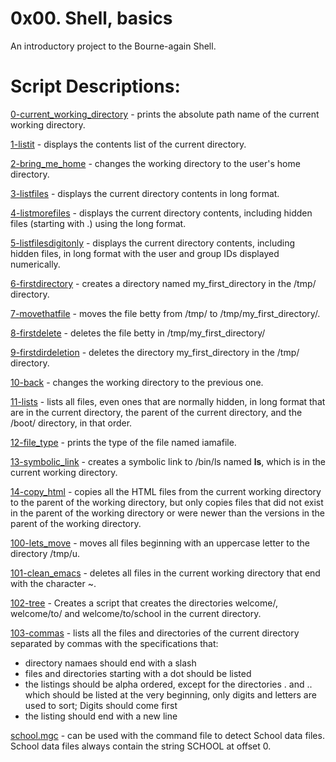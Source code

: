 # 0x00. Shell, basics
An introductory project to the Bourne-again Shell.

# Script Descriptions:
[0-current_working_directory](https://github.com/Gbeminiyi2022/alx-system_engineering-devops/blob/master/0x00-shell_basics/0-current_working_directory) - prints the absolute path name of the current working directory.

[1-listit](https://github.com/Gbeminiyi2022/alx-system_engineering-devops/blob/master/0x00-shell_basics/1-listit) - displays the contents list of the current directory.

[2-bring_me_home](https://github.com/Gbeminiyi2022/alx-system_engineering-devops/blob/master/0x00-shell_basics/2-bring_me_home) - changes the working directory to the user's home directory.

[3-listfiles](https://github.com/Gbeminiyi2022/alx-system_engineering-devops/blob/master/0x00-shell_basics/3-listfiles) - displays the current directory contents in long format.

[4-listmorefiles](https://github.com/Gbeminiyi2022/alx-system_engineering-devops/blob/master/0x00-shell_basics/4-listmorefiles) - displays the current directory contents, including hidden files (starting with .) using the long format.

[5-listfilesdigitonly](https://github.com/Gbeminiyi2022/alx-system_engineering-devops/blob/master/0x00-shell_basics/5-listfilesdigitonly) - displays the current directory contents, including hidden files, in long format with the user and group IDs displayed numerically.

[6-firstdirectory](https://github.com/Gbeminiyi2022/alx-system_engineering-devops/blob/master/0x00-shell_basics/6-firstdirectory) - creates a directory named my_first_directory in the /tmp/ directory.

[7-movethatfile](https://github.com/Gbeminiyi2022/alx-system_engineering-devops/blob/master/0x00-shell_basics/7-movethatfile) - moves the file betty from /tmp/ to /tmp/my_first_directory/.

[8-firstdelete](https://github.com/Gbeminiyi2022/alx-system_engineering-devops/blob/master/0x00-shell_basics/8-firstdelete) - deletes the file betty in /tmp/my_first_directory/

[9-firstdirdeletion](https://github.com/Gbeminiyi2022/alx-system_engineering-devops/blob/master/0x00-shell_basics/9-firstdirdeletion) - deletes the directory my_first_directory in the /tmp/ directory.

[10-back](https://github.com/Gbeminiyi2022/alx-system_engineering-devops/blob/master/0x00-shell_basics/10-back) - changes the working directory to the previous one.

[11-lists](https://github.com/Gbeminiyi2022/alx-system_engineering-devops/blob/master/0x00-shell_basics/11-lists) - lists all files, even ones that are normally hidden, in long format that are in the current directory, the parent of the current directory, and the /boot/ directory, in that order.

[12-file_type](https://github.com/Gbeminiyi2022/alx-system_engineering-devops/blob/master/0x00-shell_basics/12-file_type) - prints the type of the file named iamafile.

[13-symbolic_link](https://github.com/Gbeminiyi2022/alx-system_engineering-devops/blob/master/0x00-shell_basics/13-symbolic_link) - creates a symbolic link to /bin/ls named __ls__, which is in the current working directory.

[14-copy_html](https://github.com/Gbeminiyi2022/alx-system_engineering-devops/blob/master/0x00-shell_basics/14-copy_html) - copies all the HTML files from the current working directory to the parent of the working directory, but only copies files that did not exist in the parent of the working directory or were newer than the versions in the parent of the working directory.

[100-lets_move](https://github.com/Gbeminiyi2022/alx-system_engineering-devops/blob/master/0x00-shell_basics/100-lets_move) - moves all files beginning with an uppercase letter to the directory /tmp/u.

[101-clean_emacs](https://github.com/Gbeminiyi2022/alx-system_engineering-devops/blob/master/0x00-shell_basics/101-clean_emacs) - deletes all files in the current working directory that end with the character ~.

[102-tree](https://github.com/Gbeminiyi2022/alx-system_engineering-devops/blob/master/0x00-shell_basics/102-tree) - Creates a script that creates the directories welcome/, welcome/to/ and welcome/to/school in the current directory.

[103-commas](https://github.com/Gbeminiyi2022/alx-system_engineering-devops/blob/master/0x00-shell_basics/103-commas) - lists all the files and directories of the current directory separated by commas with the specifications that:

- directory namaes should end with a slash
- files and directories starting with a dot should be listed
- the listings should be alpha ordered, except for the directories . and .. which should be listed at the very beginning,
only digits and letters are used to sort; Digits should come first
- the listing should end with a new line

[school.mgc](https://github.com/Gbeminiyi2022/alx-system_engineering-devops/blob/master/0x00-shell_basics/school.mgc) - can be used with the command file to detect School data files. School data files always contain the string SCHOOL at offset 0.
